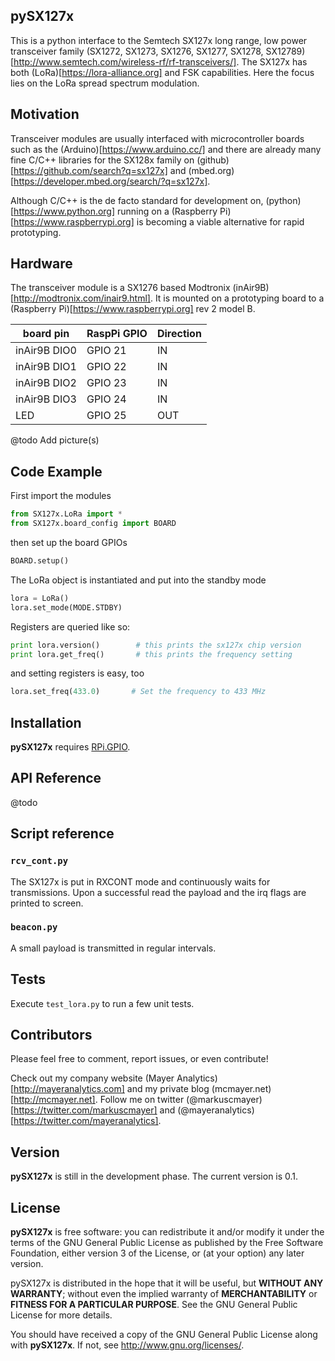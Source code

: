 ## pySX127x

This is a python interface to the Semtech SX127x long range, low power transceiver family 
(SX1272, SX1273, SX1276, SX1277, SX1278, SX12789)[http://www.semtech.com/wireless-rf/rf-transceivers/].
The SX127x has both (LoRa)[https://lora-alliance.org] and FSK capabilities. Here the focus lies on the
LoRa spread spectrum modulation.


## Motivation

Transceiver modules are usually interfaced with microcontroller boards such as the 
(Arduino)[https://www.arduino.cc/] and there are already many fine C/C++ libraries for the SX128x family on 
(github)[https://github.com/search?q=sx127x] and (mbed.org)[https://developer.mbed.org/search/?q=sx127x].

Although C/C++ is the de facto standard for development on, (python)[https://www.python.org] 
running on a (Raspberry Pi)[https://www.raspberrypi.org] is becoming a viable alternative for rapid prototyping.


## Hardware

The transceiver module is a SX1276 based Modtronix (inAir9B)[http://modtronix.com/inair9.html]. 
It is mounted on a prototyping board to a (Raspberry Pi)[https://www.raspberrypi.org] rev 2 model B.
 
|  board pin   | RaspPi GPIO | Direction |
|--------------|-------------|-----------|
| inAir9B DIO0 | GPIO 21     |    IN     |
| inAir9B DIO1 | GPIO 22     |    IN     |
| inAir9B DIO2 | GPIO 23     |    IN     |
| inAir9B DIO3 | GPIO 24     |    IN     |
| LED          | GPIO 25     |    OUT    |

@todo Add picture(s)


## Code Example

First import the modules 
```python
from SX127x.LoRa import *
from SX127x.board_config import BOARD
```
then set up the board GPIOs
```python
BOARD.setup()
```
The LoRa object is instantiated and put into the standby mode
```python
lora = LoRa()
lora.set_mode(MODE.STDBY)
```
Registers are queried like so:
```python
print lora.version()        # this prints the sx127x chip version
print lora.get_freq()       # this prints the frequency setting 
```
and setting registers is easy, too
```python
lora.set_freq(433.0)       # Set the frequency to 433 MHz 
```


## Installation

**pySX127x** requires <a href="https://pypi.python.org/pypi/RPi.GPIO">RPi.GPIO</a>.


## API Reference

@todo


## Script reference

### `rcv_cont.py`
The SX127x is put in RXCONT mode and continuously waits for transmissions. Upon a successful read the
payload and the irq flags are printed to screen.

### `beacon.py`
A small payload is transmitted in regular intervals.


## Tests

Execute `test_lora.py` to run a few unit tests. 


## Contributors

Please feel free to comment, report issues, or even contribute!

Check out my company website (Mayer Analytics)[http://mayeranalytics.com] and my private blog
(mcmayer.net)[http://mcmayer.net]. Follow me on twitter (@markuscmayer)[https://twitter.com/markuscmayer] and
(@mayeranalytics)[https://twitter.com/mayeranalytics].


## Version

**pySX127x** is still in the development phase. The current version is 0.1.


## License

**pySX127x** is free software: you can redistribute it and/or modify
it under the terms of the GNU General Public License as published by
the Free Software Foundation, either version 3 of the License, or
(at your option) any later version.

pySX127x is distributed in the hope that it will be useful,
but **WITHOUT ANY WARRANTY**; without even the implied warranty of
**MERCHANTABILITY** or **FITNESS FOR A PARTICULAR PURPOSE**.  See the
GNU General Public License for more details.

You should have received a copy of the GNU General Public License
along with **pySX127x**.  If not, see <http://www.gnu.org/licenses/>.
